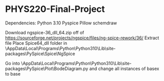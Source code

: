 # PHYS220-Final-Project

Dependencies:
  Python 3.10
  Pyspice
  Pillow
  schemdraw

Download ngspice-36_dll_64.zip off of https://sourceforge.net/projects/ngspice/files/ng-spice-rework/36/
Extract file
Place Spice64_dll folder in \AppData\Local\Programs\Python\Python310\Lib\site-packages\PySpice\Spice\NgSpice

Go into \AppData\Local\Programs\Python\Python310\Lib\site-packages\PySpice\Plot\BodeDiagram.py and change all instances of basex to base